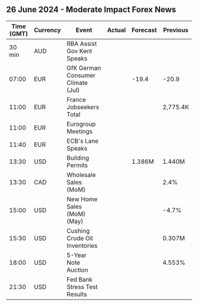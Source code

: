 ## 26 June 2024 - Moderate Impact Forex News

| Time (GMT) | Currency | Event | Actual | Forecast | Previous |
|------|----------|-------|--------|----------|----------|
| 30 min | AUD | RBA Assist Gov Kent Speaks |  |  |  |
| 07:00 | EUR | GfK German Consumer Climate (Jul) |  | -19.4 | -20.9 |
| 11:00 | EUR | France Jobseekers Total |  |  | 2,775.4K |
| 11:00 | EUR | Eurogroup Meetings |  |  |  |
| 11:40 | EUR | ECB's Lane Speaks |  |  |  |
| 13:30 | USD | Building Permits |  | 1.386M | 1.440M |
| 13:30 | CAD | Wholesale Sales (MoM) |  |  | 2.4% |
| 15:00 | USD | New Home Sales (MoM) (May) |  |  | -4.7% |
| 15:30 | USD | Cushing Crude Oil Inventories |  |  | 0.307M |
| 18:00 | USD | 5-Year Note Auction |  |  | 4.553% |
| 21:30 | USD | Fed Bank Stress Test Results |  |  |  |
